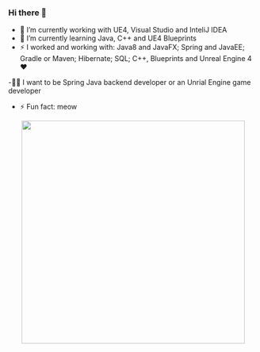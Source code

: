 ### Hi there 👋

- 🔭 I’m currently working with UE4, Visual Studio and InteliJ IDEA
- 🌱 I’m currently learning Java, C++ and UE4 Blueprints
- ⚡ I worked and working with:
    Java8 and JavaFX;
    Spring and JavaEE;
    Gradle or Maven;
    Hibernate;
    SQL;
    C++, Blueprints and Unreal Engine 4 ❤️
    
-👨‍💻 I want to be Spring Java backend developer or an Unrial Engine game developer
    
- ⚡ Fun fact: meow
<div style="text-align:center"><img src="https://user-images.githubusercontent.com/44650342/92164920-dbb9ee80-ee3e-11ea-957f-dd2d0213d4c5.jpg" width="450"  alt=""/></div>

